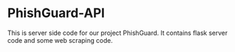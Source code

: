 # PhishGuard-API
This is server side code for our project PhishGuard. It contains flask server code and some web scraping code.
